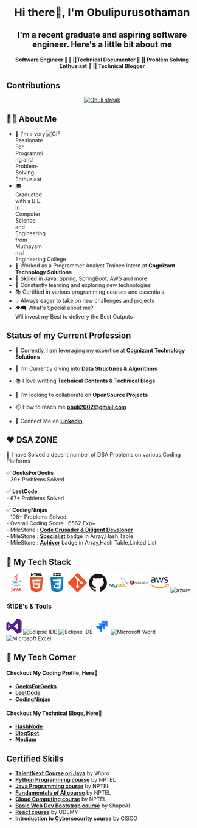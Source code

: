 <h1 align="center">Hi there👋, I'm <b>Obulipurusothaman</b></h1>
<h2 align="center"><b>I'm a recent graduate and aspiring software engineer. Here's a little bit about me</b></h2>
<h4 align="center"><b>Software Engineer 👨‍💻 ||Technical Documenter 📖 || Problem Solving Enthusiast 🧠 || Technical Blogger</b>
</b></h4> 

## Contributions
<p align="center">
  <a href="https://https://github.com/obulipurusothaman/github-readme-streak-stats"> <img title="🔥 Get streak stats for your profile at git.io/streak-stats" alt="Obuli streak" src="https://github-readme-streak-stats.herokuapp.com/?user=Obulipurusothaman&theme=black-ice&hide_border=true&stroke=0000&background=060A0CD0"/></a>
</p>


## 🙋‍♂️ About Me
  <img align="right" alt="GIF" src="https://github.com/abhisheknaiidu/abhisheknaiidu/blob/master/code.gif?raw=true" width="400" height="320" />

- 🥋 I'm a very Passionate For Programming and Problem-Solving Enthusiast
- 🎓 Graduated with a B.E. in Computer Science and Engineering from Muthayammal Engineering College
- 💼 Worked as a Programmer Analyst Trainee Intern at **Cognizant Technology Solutions**
- 🚀 Skilled in Java, Spring, SpringBoot, AWS and more
- 🌱 Constantly learning and exploring new technologies
- 📚 Certified in various programming courses and essentials
- 💡 Always eager to take on new challenges and projects
- 👁‍🗨 What's Special about me? <br>
  Wil invest my Best to delivery the Best Outputs

## Status of my Current Profession

- 🔭 Currently, I am leveraging my expertise at **Cognizant Technology Solutions**
- 📘 I’m Currently diving into **Data Structures & Algorithms**
- 📚 I love writting **Technical Contents & Technical Blogs**
- 👯 I’m looking to collaborate on **OpenSource Projects**

- 📫 How to reach me **obuli2002@gmail.com**
- 🔗 Connect Me on [**Linkedin**](https://www.linkedin.com/in/obulipurusothaman-k-b467ab213/)

 ## ❤️ DSA ZONE 

🚀 I have Solved a decent number  of DSA Problems on various Coding Platforms <br>

✅  **GeeksForGeeks** <br>
    - 39+ Problems Solved <br>

✅  **LeetCode** <br>
    - 67+ Problems Solved <br>

✅  **CodingNinjas** <br>
    - 108+ Problems Solved <br>
    - Overall Coding Score : 6562 Exp+ <br>
    - MileStone : [**Code Crusader & Diligent Developer**](https://www.naukri.com/code360/profile/cd9415ce-96c9-43c4-88dc-73a681d91581) <br>
    - MileStone : [**Specialist**](https://www.naukri.com/code360/profile/cd9415ce-96c9-43c4-88dc-73a681d91581) badge in Array,Hash Table<br>
    - MileStone : [**Achiver**](https://www.naukri.com/code360/profile/cd9415ce-96c9-43c4-88dc-73a681d91581) badge in Array,Hash Table,Linked List<br>

<h2 align="left">💼 My Tech Stack</h2>

<p align="left">  
    <a> <img src="https://raw.githubusercontent.com/devicons/devicon/master/icons/java/java-original-wordmark.svg" alt="html5" width="50" height="50"/> </a>
    <a> <img src="https://raw.githubusercontent.com/devicons/devicon/master/icons/html5/html5-original-wordmark.svg" alt="HTML5" width="50" height="50"> </a>
    <a> <img src="https://raw.githubusercontent.com/devicons/devicon/master/icons/css3/css3-original-wordmark.svg" alt="CSS3" width="50" height="50"> </a>
    <a> <img src="https://raw.githubusercontent.com/devicons/devicon/master/icons/git/git-original.svg" alt="Git" width="50" height="50"> </a>
    <a> <img src="https://raw.githubusercontent.com/devicons/devicon/master/icons/github/github-original.svg" alt="GitHub" width="50" height="50"> </a>
    <a> <img src="https://raw.githubusercontent.com/devicons/devicon/master/icons/mysql/mysql-original-wordmark.svg" alt="MySQL" width="50" height="50"> </a>
    <a><img src="https://raw.githubusercontent.com/devicons/devicon/master/icons/angularjs/angularjs-original-wordmark.svg" alt="angular" width="50" height="50"/></a>
    <a><img src="https://raw.githubusercontent.com/devicons/devicon/master/icons/amazonwebservices/amazonwebservices-original-wordmark.svg" alt="aws" width="50" height="50"/></a>
    <a><img src="https://www.vectorlogo.zone/logos/microsoft_azure/microsoft_azure-icon.svg" alt="azure" width="50" height="50"/></a>
</p>
  <h3>🛠️IDE's & Tools</h3>
  <p>
    <a> <img src="https://raw.githubusercontent.com/devicons/devicon/master/icons/visualstudio/visualstudio-plain.svg" alt="VSCode" width="40" height="40"> </a>
    <a> <img src="https://upload.wikimedia.org/wikipedia/commons/thumb/9/9c/IntelliJ_IDEA_Icon.svg/768px-IntelliJ_IDEA_Icon.svg.png" alt="Eclipse IDE" width="40" height="40"> </a>
 <a> <img src="https://miro.medium.com/v2/resize:fit:828/format:webp/1*nNTk-j2uaKhxyj3GXsYNdg.png" alt="Eclipse IDE" width="40" height="40"> </a>
 <a>  <img src="https://raw.githubusercontent.com/devicons/devicon/master/icons/jira/jira-original.svg" alt="JIRA" width="40" height="40"> </a>
<a>   <img src="https://5.imimg.com/data5/SELLER/Default/2021/8/OB/UP/SC/136014976/advance-microsoft-excel-course.png" alt="Microsoft Word" width="40" height="40"> </a>
 <a>  <img src="https://upload.wikimedia.org/wikipedia/commons/thumb/8/8d/Microsoft_Word_2013-2019_logo.svg/1200px-Microsoft_Word_2013-2019_logo.svg.png" alt="Microsoft Excel" width="40" height="40"> </a>


 <h2 align="left">💼 My Tech Corner</h2>

<h4><b>Checkout My Coding Profile, Here🤝</b></h4> 

- [**GeeksForGeeks**](https://auth.geeksforgeeks.org/user/obulic454j) <br>
- [**LeetCode**](https://leetcode.com/u/OBULIPURUSOTHAMAN/) <br>
- [**CodingNinjas**](https://www.naukri.com/code360/profile/cd9415ce-96c9-43c4-88dc-73a681d91581)<br>
<h4><b>Checkout My Technical Blogs, Here🤝</b></h4>  

- [**HashNode**](https://obulipurusothaman.hashnode.dev/)<br>
- [**BlogSpot**](https://learnwithobuli.blogspot.com/)<br>
- [**Medium**](https://medium.com/@obulicse23)<br>



## Certified Skills

- [**TalentNext Course on Java**](https://drive.google.com/file/d/1qjZRxTGUyo7niziAxuP1E7gfRHi6HkVI/view?usp=drive_link) by Wipro<br>
- [**Python Programming course**](https://drive.google.com/file/d/1jSB28cW9EgrklB3w5ZPJ88mh-3k1Z2O5/view?usp=drive_link) by NPTEL<br>
- [**Java Programming course**](https://drive.google.com/file/d/1ovavw1cQFAEq3H-pWmfLr0qg91gAXPaA/view?usp=drive_link) by NPTEL<br>
- [**Fundamentals of AI course**](https://drive.google.com/file/d/1f7Me9lsUpdIDe7_67mu79yM6HyJLXESC/view?usp=drive_link) by NPTEL<br>
- [**Cloud Computing course**](https://drive.google.com/file/d/1NjEj-KMGIUknJSMquIcIF-wK9ctCqgqs/view?usp=drive_link) by NPTEL<br>
- [**Basic Web Dev Bootstrap course**](https://drive.google.com/file/d/1GVt5AdROhQaDDDyqvVfkNq6iAeoICTa9/view?usp=drive_link) by ShapeAI<br>
- [**React course**](https://drive.google.com/file/d/13wqwvJYu__ehqoXGbtPQrjSbGHSN0V1i/view?usp=drive_link) by UDEMY<br>
- [**Introduction to Cybersecurity course**](https://drive.google.com/file/d/14Mbt3aGhsq2QZnE1x9KYMHLOpqUhm7j7/view?usp=drive_link) by CISCO<br>

